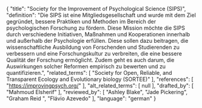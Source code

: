 {
    "title": "Society for the Improvement of Psychological Science (SIPS)",
    "definition": "Die SIPS ist eine Mitgliedsgesellschaft und wurde mit dem Ziel gegründet, bessere Praktiken und Methoden im Bereich der psychologischen Forschung zu fördern. Diese Mission möchte die SIPS durch verschiedene Initiativen, Maßnahmen und Kooperationen innerhalb und außerhalb der Psychologie erfüllen. Diese sollen dazu beitragen, die wissenschaftliche Ausbildung von Forschenden und Studierenden zu verbessern und eine Forschungskultur zu verbreiten, die eine bessere Qualität der Forschung ermöglicht. Zudem geht es auch darum, die Auswirkungen solcher Reformen empirisch zu bewerten und zu quantifizieren.",
    "related_terms": [
        "Society for Open, Reliable, and Transparent Ecology and Evolutionary biology (SORTEE)"
    ],
    "references": [
        "https://improvingpsych.org/"
    ],
    "alt_related_terms": [
        null
    ],
    "drafted_by": [
        "Mahmoud Elsherif"
    ],
    "reviewed_by": [
        "Ashley Blake",
        "Jade Pickering",
        "Graham Reid ",
        "Flávio Azevedo"
    ],
    "language": "german"
}